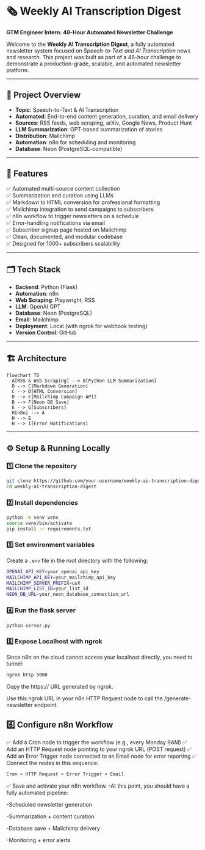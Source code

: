# 🗞️ Weekly AI Transcription Digest

**GTM Engineer Intern: 48-Hour Automated Newsletter Challenge**

Welcome to the **Weekly AI Transcription Digest**, a fully automated newsletter system focused on *Speech-to-Text and AI Transcription* news and research. This project was built as part of a 48-hour challenge to demonstrate a production-grade, scalable, and automated newsletter platform.

---

## 📌 Project Overview

- **Topic**: Speech-to-Text & AI Transcription  
- **Automated**: End-to-end content generation, curation, and email delivery  
- **Sources**: RSS feeds, web scraping, arXiv, Google News, Product Hunt  
- **LLM Summarization**: GPT-based summarization of stories  
- **Distribution**: Mailchimp  
- **Automation**: n8n for scheduling and monitoring  
- **Database**: Neon (PostgreSQL-compatible)  

---

## 🚀 Features

✅ Automated multi-source content collection  
✅ Summarization and curation using LLMs  
✅ Markdown to HTML conversion for professional formatting  
✅ Mailchimp integration to send campaigns to subscribers  
✅ n8n workflow to trigger newsletters on a schedule  
✅ Error-handling notifications via email  
✅ Subscriber signup page hosted on Mailchimp  
✅ Clean, documented, and modular codebase  
✅ Designed for 1000+ subscribers scalability  

---

## 🗂️ Tech Stack

- **Backend**: Python (Flask)  
- **Automation**: n8n  
- **Web Scraping**: Playwright, RSS  
- **LLM**: OpenAI GPT  
- **Database**: Neon (PostgreSQL)  
- **Email**: Mailchimp  
- **Deployment**: Local (with ngrok for webhook testing)  
- **Version Control**: GitHub  

---

## 🏗️ Architecture

```mermaid
flowchart TD
  A[RSS & Web Scraping] --> B[Python LLM Summarization]
  B --> C[Markdown Generation]
  C --> D[HTML Conversion]
  D --> E[Mailchimp Campaign API]
  B --> F[Neon DB Save]
  E --> G[Subscribers]
  H[n8n] --> A
  H --> E
  H --> I[Error Notifications]
```
---
## ⚙️ Setup & Running Locally

### 1️⃣ Clone the repository

```bash
git clone https://github.com/your-username/weekly-ai-transcription-digest.git
cd weekly-ai-transcription-digest
```
### 2️⃣ Install dependencies
```bash
python -m venv venv
source venv/bin/activate
pip install -r requirements.txt
```
### 3️⃣ Set environment variables

Create a `.env` file in the root directory with the following:

```bash
OPENAI_API_KEY=your_openai_api_key
MAILCHIMP_API_KEY=your_mailchimp_api_key
MAILCHIMP_SERVER_PREFIX=usX
MAILCHIMP_LIST_ID=your_list_id
NEON_DB_URL=your_neon_database_connection_url
```
### 4️⃣ Run the flask server
```bash
python server.py
```
### 5️⃣ Expose Localhost with ngrok

Since n8n on the cloud cannot access your localhost directly, you need to tunnel:

```bash
ngrok http 5000
```
Copy the https:// URL generated by ngrok.

Use this ngrok URL in your n8n HTTP Request node to call the /generate-newsletter endpoint.

## 6️⃣ Configure n8n Workflow
✅ Add a Cron node to trigger the workflow (e.g., every Monday 9AM)
✅ Add an HTTP Request node pointing to your ngrok URL (POST request)
✅ Add an Error Trigger node connected to an Email node for error reporting
✅ Connect the nodes in this sequence:
```bash
Cron ➡️ HTTP Request ➡️ Error Trigger ➡️ Email
```
✅ Save and activate your n8n workflow.
-At this point, you should have a fully automated pipeline:

-Scheduled newsletter generation

-Summarization + content curation

-Database save + Mailchimp delivery

-Monitoring + error alerts


